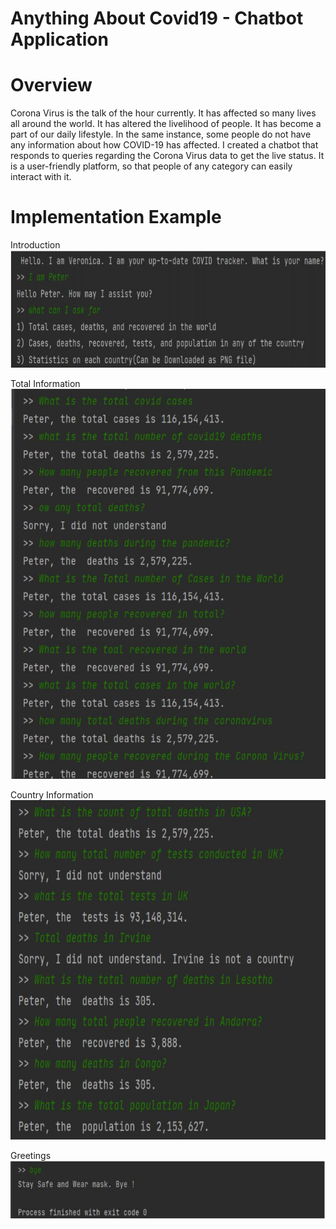 # Anything About Covid19 - Chatbot Application

# Overview
Corona Virus is the talk of the hour currently. It has affected so many lives all 
around the world. It has altered the livelihood of people. It has become a part of our 
daily lifestyle. In the same instance, some people do not have any information about 
how COVID-19 has affected. I created a chatbot that responds to queries 
regarding the Corona Virus data to get the live status. It is a user-friendly platform, so that people of any category can easily interact with it.


# Implementation Example
Introduction
![](images/Intro.JPG)

Total Information
![](images/TotalInfo.JPG)

Country Information
![](images/CountryInfo.JPG)

Greetings
![](images/greet.JPG)
